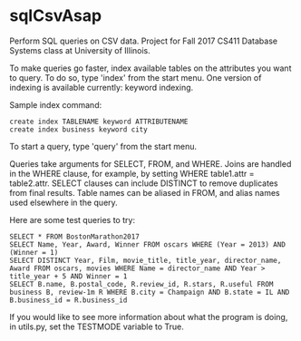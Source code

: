 # sqlCsvAsap
Perform SQL queries on CSV data. Project for Fall 2017 CS411 Database Systems class at University of Illinois.

To make queries go faster, index available tables on the attributes you want to query. To do so, type 'index' from the start menu. One version of indexing is available currently: keyword indexing.

Sample index command:

    create index TABLENAME keyword ATTRIBUTENAME
    create index business keyword city

To start a query, type 'query' from the start menu.

Queries take arguments for SELECT, FROM, and WHERE. Joins are handled in the WHERE clause, for example, by setting WHERE table1.attr = table2.attr. SELECT clauses can include DISTINCT to remove duplicates from final results. Table names can be aliased in FROM, and alias names used elsewhere in the query.

Here are some test queries to try:

    SELECT * FROM BostonMarathon2017
    SELECT Name, Year, Award, Winner FROM oscars WHERE (Year = 2013) AND (Winner = 1)
    SELECT DISTINCT Year, Film, movie_title, title_year, director_name, Award FROM oscars, movies WHERE Name = director_name AND Year > title_year + 5 AND Winner = 1
    SELECT B.name, B.postal_code, R.review_id, R.stars, R.useful FROM business B, review-1m R WHERE B.city = Champaign AND B.state = IL AND B.business_id = R.business_id


If you would like to see more information about what the program is doing, in utils.py, set the TESTMODE variable to True.
